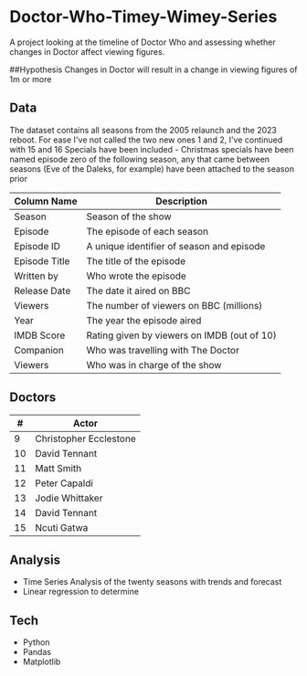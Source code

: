 # Doctor-Who-Timey-Wimey-Series
A project looking at the timeline of Doctor Who and assessing whether changes in Doctor affect viewing figures.

##Hypothesis
Changes in Doctor will result in a change in viewing figures of 1m or more

## Data
The dataset contains all seasons from the 2005 relaunch and the 2023 reboot. For ease I've not called the two new ones 1 and 2, I've continued with 15 and 16
Specials have been included - Christmas specials have been named episode zero of the following season, any that came between seasons (Eve of the Daleks, for example) have been attached to the season prior

|  Column Name   | Description                                  |
|----------------|----------------------------------------------|
|  Season        |  Season of the show                          |
|  Episode       |  The episode of each season                  |
|  Episode ID    |  A unique identifier of season and episode   |
|  Episode Title |  The title of the episode                    |
|  Written by    |  Who wrote the episode                       |
|  Release Date  |  The date it aired on BBC                    |
|  Viewers       |  The number of viewers on BBC (millions)     |
|  Year          |  The year the episode aired                  |
|  IMDB Score    |  Rating given by viewers on IMDB (out of 10) |
|  Companion     |  Who was travelling with The Doctor          |
|  Viewers       |  Who was in charge of the show               |


## Doctors

|  #  | Actor                     |
|-----|---------------------------|
|  9  |  Christopher Ecclestone   |
|  10 |  David Tennant            |
|  11 |  Matt Smith               |
|  12 |  Peter Capaldi            |
|  13 |  Jodie Whittaker          |
|  14 |  David Tennant            |
|  15 |  Ncuti Gatwa              |


## Analysis
- Time Series Analysis of the twenty seasons with trends and forecast
- Linear regression to determine 

## Tech
- Python
- Pandas
- Matplotlib
